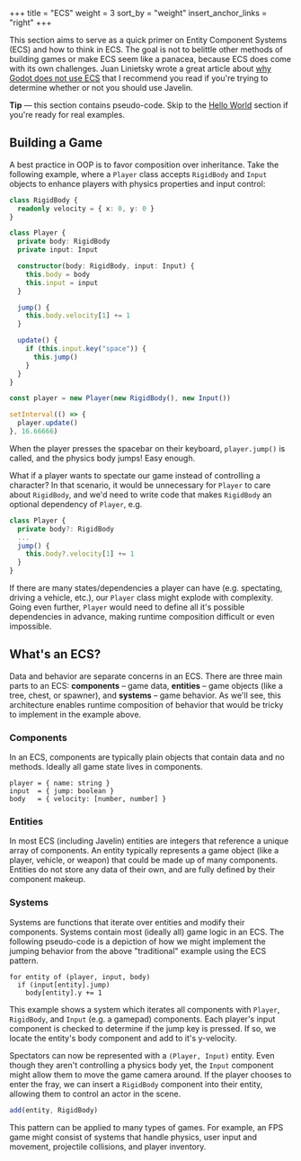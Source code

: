 +++
title = "ECS"
weight = 3
sort_by = "weight"
insert_anchor_links = "right"
+++

This section aims to serve as a quick primer on Entity Component Systems (ECS) and how to think in ECS. The goal is not to belittle other methods of building games or make ECS seem like a panacea, because ECS does come with its own challenges. Juan Linietsky wrote a great article about [why Godot does not use ECS](https://godotengine.org/article/why-isnt-godot-ecs-based-game-engine) that I recommend you read if you're trying to determine whether or not you should use Javelin.

<aside>
  <p>
    <strong>Tip</strong> — this section contains pseudo-code. Skip to the <a href="/ecs/world">Hello World</a> section if you're ready for real examples.
  </p>
</aside>

## Building a Game

A best practice in OOP is to favor composition over inheritance. Take the following example, where a `Player` class accepts `RigidBody` and `Input` objects to enhance players with physics properties and input control:

```ts
class RigidBody {
  readonly velocity = { x: 0, y: 0 }
}

class Player {
  private body: RigidBody
  private input: Input

  constructor(body: RigidBody, input: Input) {
    this.body = body
    this.input = input
  }

  jump() {
    this.body.velocity[1] += 1
  }

  update() {
    if (this.input.key("space")) {
      this.jump()
    }
  }
}

const player = new Player(new RigidBody(), new Input())

setInterval(() => {
  player.update()
}, 16.66666)
```

When the player presses the spacebar on their keyboard, `player.jump()` is called, and the physics body jumps! Easy enough.

What if a player wants to spectate our game instead of controlling a character? In that scenario, it would be unnecessary for `Player` to care about `RigidBody`, and we'd need to write code that makes `RigidBody` an optional dependency of `Player`, e.g.

```ts
class Player {
  private body?: RigidBody
  ...
  jump() {
    this.body?.velocity[1] += 1
  }
}
```

If there are many states/dependencies a player can have (e.g. spectating, driving a vehicle, etc.), our `Player` class might explode with complexity. Going even further, `Player` would need to define all it's possible dependencies in advance, making runtime composition difficult or even impossible.

## What's an ECS?

Data and behavior are separate concerns in an ECS. There are three main parts to an ECS: **components** – game data, **entities** – game objects (like a tree, chest, or spawner), and **systems** – game behavior. As we'll see, this architecture enables runtime composition of behavior that would be tricky to implement in the example above.

### Components

In an ECS, components are typically plain objects that contain data and no methods. Ideally all game state lives in components.

```
player = { name: string }
input  = { jump: boolean }
body   = { velocity: [number, number] }
```

### Entities

In most ECS (including Javelin) entities are integers that reference a unique array of components. An entity typically represents a game object (like a player, vehicle, or weapon) that could be made up of many components. Entities do not store any data of their own, and are fully defined by their component makeup.

### Systems

Systems are functions that iterate over entities and modify their components. Systems contain most (ideally all) game logic in an ECS. The following pseudo-code is a depiction of how we might implement the jumping behavior from the above "traditional" example using the ECS pattern.

```
for entity of (player, input, body)
  if (input[entity].jump)
    body[entity].y += 1
```

This example shows a system which iterates all components with `Player`, `RigidBody`, and `Input` (e.g. a gamepad) components. Each player's input component is checked to determine if the jump key is pressed. If so, we locate the entity's body component and add to it's y-velocity.

Spectators can now be represented with a `(Player, Input)` entity. Even though they aren't controlling a physics body yet, the `Input` component might allow them to move the game camera around. If the player chooses to enter the fray, we can insert a `RigidBody` component into their entity, allowing them to control an actor in the scene.

```ts
add(entity, RigidBody)
```

This pattern can be applied to many types of games. For example, an FPS game might consist of systems that handle physics, user input and movement, projectile collisions, and player inventory.
